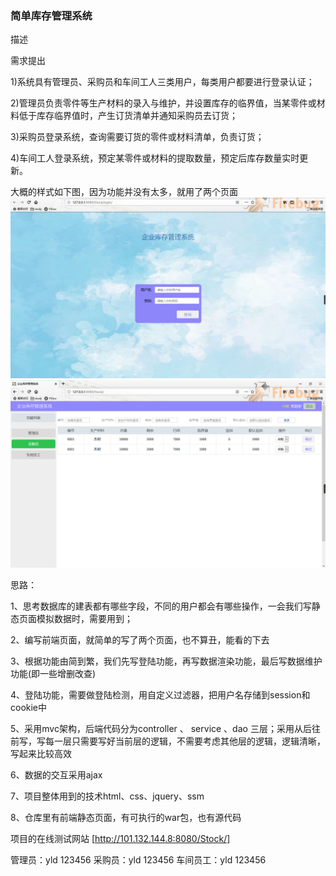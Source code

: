 ### 简单库存管理系统

描述

需求提出

1)系统具有管理员、采购员和车间工人三类用户，每类用户都要进行登录认证；

2)管理员负责零件等生产材料的录入与维护，并设置库存的临界值，当某零件或材料低于库存临界值时，产生订货清单并通知采购员去订货；

3)采购员登录系统，查询需要订货的零件或材料清单，负责订货；

4)车间工人登录系统，预定某零件或材料的提取数量，预定后库存数量实时更新。

大概的样式如下图，因为功能并没有太多，就用了两个页面
![登陆页面](https://github.com/YLDarren/Stock/blob/master/img/login.png)
![操作界面](https://github.com/YLDarren/Stock/blob/master/img/operate.png)

思路：
	
1、思考数据库的建表都有哪些字段，不同的用户都会有哪些操作，一会我们写静态页面模拟数据时，需要用到；

2、编写前端页面，就简单的写了两个页面，也不算丑，能看的下去

3、根据功能由简到繁，我们先写登陆功能，再写数据渲染功能，最后写数据维护功能(即一些增删改查)
	
4、登陆功能，需要做登陆检测，用自定义过滤器，把用户名存储到session和cookie中
	
5、采用mvc架构，后端代码分为controller 、 service 、dao 三层；采用从后往前写，写每一层只需要写好当前层的逻辑，不需要考虑其他层的逻辑，逻辑清晰，写起来比较高效
	
6、数据的交互采用ajax
	
7、项目整体用到的技术html、css、jquery、ssm
	
8、仓库里有前端静态页面，有可执行的war包，也有源代码

项目的在线测试网站
[http://101.132.144.8:8080/Stock/]

管理员：yld 123456
采购员：yld 123456
车间员工：yld 123456
